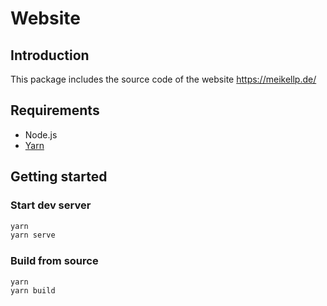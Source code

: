 # Website

## Introduction

This package includes the source code of the website https://meikellp.de/

## Requirements

* Node.js
* [Yarn](https://yarnpkg.com/)

## Getting started

### Start dev server

``` bash
yarn
yarn serve
```

### Build from source

``` bash
yarn
yarn build
```